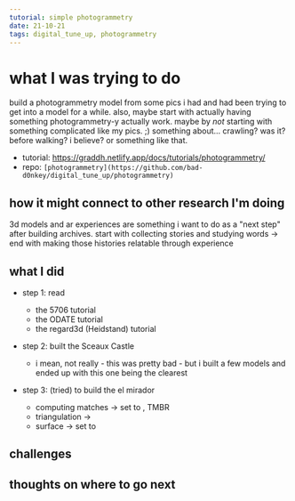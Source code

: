 ```yaml
---
tutorial: simple photogrammetry
date: 21-10-21
tags: digital_tune_up, photogrammetry
---
```


# what I was trying to do

build a photogrammetry model from some pics i had and had been trying to get into a model for a while. also, maybe start with actually having something photogrammetry-y actually work. maybe by _not_ starting with something complicated like my pics. ;) something about... crawling? was it? before walking? i believe? or something like that.

+ tutorial: https://graddh.netlify.app/docs/tutorials/photogrammetry/
+ repo: `[photogrammetry](https://github.com/bad-d0nkey/digital_tune_up/photogrammetry)`

## how it might connect to other research I'm doing

3d models and ar experiences are something i want to do as a "next step" after building archives. start with collecting stories and studying words -> end with making those histories relatable through experience

## what I did

+ step 1: read
  + the 5706 tutorial
  + the ODATE tutorial
  + the regard3d (Heidstand) tutorial

+ step 2: built the Sceaux Castle 
  + i mean, not really - this was pretty bad - but i built a few models and ended up with this one being the clearest  

+ step 3: (tried) to build the el mirador
  + computing matches -> set to , TMBR
  + triangulation -> 
  + surface -> set to       

## challenges 



## thoughts on where to go next

